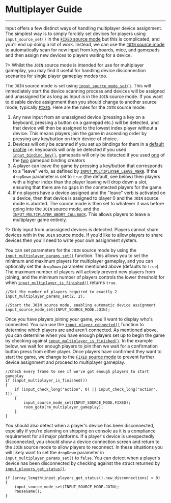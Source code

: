 # Multiplayer Guide

---

Input offers a few distinct ways of handling multiplayer device assignment. The simplest way is to simply forcibly set devices for players using `input_source_set()` in the [`FIXED` source mode](Input-Sources?id=input_source_modefixed) but this is complicated, and you'll end up doing a lot of work. Instead, we can use the [`JOIN` source mode](Input-Sources?id=input_source_modejoin) to automatically scan for new input from keyboards, mice, and gamepads and then assign new devices to players waiting for a device.

?> Whilst the `JOIN` source mode is intended for use for multiplayer gameplay, you may find it useful for handling device disconnection scenarios for single player gameplay modes too.

The `JOIN` source mode is set using [`input_source_mode_set()`](Functions-(Sources)?id=input_source_mode_setmode). This will immediately start the device scanning process and devices will be assigned and unassigned for as long as Input is in the `JOIN` source mode. If you want to disable device assignment then you should change to another source mode, typically [`FIXED`](Input-Sources?id=input_source_modefixed). Here are the rules for the `JOIN` source mode:

1. Any new input from an unassigned device (pressing a key on a keyboard, pressing a button on a gamepad etc.) will be detected, and that device will then be assigned to the lowest index player without a device. This means players join the game in ascending order by pressing any key/button on their device of choice.
2. Devices will only be scanned if you set up bindings for them in a [default profile](Verbs-and-Bindings) i.e. keyboards will only be detected if you used [`input_binding_key()`](Functions-(Binding-Creators)?id=input_binding_keykey), gamepads will only be detected if you used [one](Functions-(Binding-Creators)?id=input_binding_gamepad_buttonbutton) of the [two](Functions-(Binding-Creators)?id=input_binding_gamepad_axisaxis-negative) gamepad binding creators
2. A player can leave the game by pressing a key/button that corresponds to a "leave" verb, as defined by [`INPUT_MULTIPLAYER_LEAVE_VERB`](Configuration?id=source-modes). If the `dropDown` parameter is set to `true` (the default, see below) then players with a higher index than the player leaving will drop down a slot, ensuring that there are no gaps in the conntected players for the game.
3. If no players have a device assigned and the "leave" verb is activated on a device, then that device is assigned to player 0 and the `JOIN` source mode is aborted. The source mode is then set to whatever it was before going into the `JOIN` source mode, and the [`INPUT_MULTIPLAYER_ABORT_CALLBACK`](Configuration?id=source-modes). This allows players to leave a multiplayer game entirely.

?> Only input from unassigned devices is detected. Players cannot share devices with in the `JOIN` source mode. If you'd like to allow players to share devices then you'll need to write your own assignment system.

You can set parameters for the `JOIN` source mode by using the [`input_multiplayer_params_set()`](Functions-(Players)?id=input_multiplayer_params_setmin-max-dropdown) function. This allows you to set the minimum and maximum players for multiplayer gameplay, and you can optionally set the `dropDown` parameter mentioned above (defaults to `true`). The maximum number of players will actively prevent new players from joining, and the minimum number of players controls the lower threshold for when [`input_multiplayer_is_finished()`](Functions-(Players)?id=input_multiplayer_is_finished) returns `true`.

```gml
//Set the number of players required to exactly 2
input_multiplayer_params_set(2, 2);

//Start the JOIN source mode, enabling automatic device assignment
input_source_mode_set(INPUT_SOURCE_MODE.JOIN);
```

Once you have players joining your game, you'll want to display who's connected. You can use the [`input_player_connected()`](Functions-(Players)?id=input_player_connectedplayerindex) function to determine which players are and aren't connected. As mentioned above, you can determine when you have enough players set up to begin the game by checking against [`input_multiplayer_is_finished()`](Functions-(Players)?id=input_multiplayer_is_finished). In the example below, we wait for enough players to join then we wait for a confirmation button press from either player. Once players have confirmed they want to start the game, we change to the [`FIXED` source mode](Input-Sources?id=input_source_modefixed) to prevent further device assignment and proceed to multiplayer gameplay.

```gml
//Check every frame to see if we've got enough players to start gameplay
if (input_multiplayer_is_finished())
{
    if (input_check_long("action", 0) || input_check_long("action", 1))
    {
        input_source_mode_set(INPUT_SOURCE_MODE.FIXED);
        room_goto(rm_multiplayer_gameplay);
    }
}
```

You should also detect when a player's device has been disconnected, espcially if you're planning on shipping on console as it is a compliance requirement for all major platforms. If a player's device is unexpectedly disconnected, you should show a device connection screen and return to the `JOIN` source mode to allow players to reconnect. In these situations you will likely want to set the `dropDown` parameter in `input_multiplayer_params_set()` to `false`. You can detect when a player's device has been disconnected by checking against the struct returned by [`input_players_get_status()`](Functions-(Players)?id=input_players_get_status).

```gml
if (array_length(input_players_get_status().new_disconnections) > 0)
{
    input_source_mode_set(INPUT_SOURCE_MODE.JOIN);
	PauseGame();
}
```
